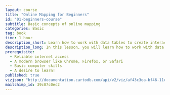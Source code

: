 ```yaml
---
layout: course
title: "Online Mapping for Beginners"
id: "01-beginners-course"
subtitle: Basic concepts of online mapping
categories: Basic
tag: book
time: 1 hour
description_short: Learn how to work with data tables to create interactive map visualizations.
description_long: In this lesson, you will learn how to work with data tables to create interactive map visualizations. You will explore styling your map, adding multiple data sets, and experimenting with different ways to display your data, including animated maps. You'll learn how to share your new visualizations with friends, family, and the world.
prerequisite:
  - Reliable internet access
  - A modern browser like Chrome, Firefox, or Safari
  - Basic computer skills
  - A desire to learn!
published: true
vizjson: "http://documentation.cartodb.com/api/v2/viz/af43c3ea-bf46-11e3-8153-0edbca4b5057/viz.json"
mailchimp_id: 39c07c0ec2
---
```

